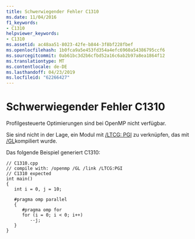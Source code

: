 ```yaml
---
title: Schwerwiegender Fehler C1310
ms.date: 11/04/2016
f1_keywords:
- C1310
helpviewer_keywords:
- C1310
ms.assetid: ac48aa51-8023-42fe-b844-3f8bf228fbef
ms.openlocfilehash: 1b0fca9a5e453fd354a4efc6960a54386795ccf6
ms.sourcegitcommit: 0ab61bc3d2b6cfbd52a16c6ab2b97a8ea1864f12
ms.translationtype: MT
ms.contentlocale: de-DE
ms.lasthandoff: 04/23/2019
ms.locfileid: "62266427"
---
```

# <a name="fatal-error-c1310"></a>Schwerwiegender Fehler C1310

Profilgesteuerte Optimierungen sind bei OpenMP nicht verfügbar.

Sie sind nicht in der Lage, ein Modul mit [/LTCG: PGI](../../build/reference/ltcg-link-time-code-generation.md) zu verknüpfen, das mit [/GL](../../build/reference/gl-whole-program-optimization.md)kompiliert wurde.

Das folgende Beispiel generiert C1310:

```
// C1310.cpp
// compile with: /openmp /GL /link /LTCG:PGI
// C1310 expected
int main()
{
   int i = 0, j = 10;

   #pragma omp parallel
   {
      #pragma omp for
      for (i = 0; i < 0; i++)
         --j;
   }
}
```